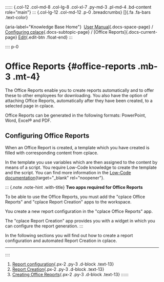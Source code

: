 :::::: {.col-12 .col-md-8 .col-lg-8 .col-xl-7 .py-md-3 .pl-md-4 .bd-content role="main"}
::: {.col-lg-12 .col-md-12 .p-0 .breadcrumbs}
[]{.fa .fa-bars .text-color}

[](https://docs.cplace.io/){aria-label="Knowledge Base Home"}  [User
Manual](/user-manual-en/){.docs-space-page} / [Configuring
cplace](/user-manual-en/cplace-konfigurieren/){.docs-subtopic-page} /
[Office Reports]{.docs-current-page} [
Edit](https://github.com/collaborationfactory/cplace-doc-user-enu/blob/release/25.2/cplace-konfigurieren/office-reports-konfigurieren/_index.md){.edit-btn
.float-end}
:::

:::: p-0
# Office Reports {#office-reports .mb-3 .mt-4}

The Office Reports enable you to create reports automatically and to
offer these to other employees for downloading. You also have the option
of attaching Office Reports, automatically after they have been created,
to a selected page in cplace.

Office Reports can be generated in the following formats: PowerPoint,
Word, Excel® and PDF.

## Configuring Office Reports

When an Office Report is created, a template which you have created is
filled with corresponding content from cplace.

In the template you use variables which are then assigned to the content
by means of a script. You require Low-Code knowledge to create the
template and the script. You can find more information in the [Low-Code
documentation](https://docs.cplace.io/lowcode/features/reporting/){target="_blank"
rel="noopener"}.

::: {.note .note-hint .with-title}
**Two apps required for Office Reports**

To be able to use the Office Reports, you must add the "cplace Office
Reports" and "cplace Report Creation" apps to the workspace.

You create a new report configuration in the "cplace Office Reports"
app.

The "cplace Report Creation" app provides you with a widget in which you
can configure the report generation.
:::

In the following sections you will find out how to create a report
configuration and automated Report Creation in cplace.

------------------------------------------------------------------------
::::

1.  [ Report
    configuration](/user-manual-en/cplace-konfigurieren/office-reports-konfigurieren/berichtskonfiguration/){.px-2
    .py-3 .d-block .text-13}
2.  [ Report
    Creation](/user-manual-en/cplace-konfigurieren/office-reports-konfigurieren/berichterstellung/){.px-2
    .py-3 .d-block .text-13}
3.  [ Creating Office
    Reports](/user-manual-en/cplace-konfigurieren/office-reports-konfigurieren/office-report-erstellen/){.px-2
    .py-3 .d-block .text-13}
::::::
